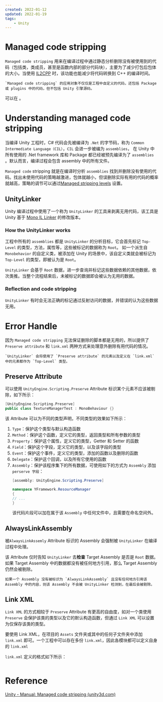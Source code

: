 ```yaml
---
created: 2022-01-12
updated: 2022-01-19
tags:
    - Unity
---
```


# Managed code stripping

`Managed code stripping` 用来在编译过程中通过静态分析删除没有被使用到的代码（包括类，类成员，甚至是函数内部的部分代码块），主要为了减少打包后包体的大小。当使用 [IL2CPP](Unity%20-%20IL2CPP.md) 时，该功能也能减少将代码转换到 C++ 的编译时间。

```ad-tip
`Managed code stripping` 的应用对象不仅仅是工程中自定义的代码，还包括 Package 或 plugins 中的代码，但不包括 Unity 引擎源码。
```

可以在 。

# Understanding managed code stripping

当编译 Unity 工程时，C# 代码会先被编译为 `.Net` 的字节码，称为 `Common Intermediate Language（CIL）`，`CIL` 会进一步被编为 `assemblies`， 在 Unity 中所有使用的 .Net framework 库和 Package 都已经被预先编译为了 `assemblies` 。默认而言，编译过程会包含 assembly 中的所有文件。

`Managed code` stripping 就是在编译时分析 `assemblies` 找到并删除没有使用的代码。找出未使用代码的策略越激进，包体就越小，但误删除实际有用的代码的概率就越高，策略的调节可以通过[Managed stripping levels](../Unity%20-%20PlayerSettings.md#Managed%20stripping%20levels) 设置。

## UnityLinker

Unity 编译过程中使用了一个称为 `UnityLinker` 的工具来剥离无用代码，该工具是 Unity 基于 [Mono IL Linker](https://github.com/mono/linker) 的修改版本。

### How the UnityLinker works

工程中所有的 `assemblies` 都是 `UnityLinker`   的分析目标，它会首先标记 `Top-Level` 的类型，方法，属性等，这些被标记的数据称为 `Root`。  如一个派生自 `Monobehavior` 的自定义类，被添加在 Unity 的场景中，该自定义类就会被标记为 `Top-Level` 的类型，即被认为是 `Root`。

`UnityLinker` 会基于 `Root` 数据，进一步查询并标记这些数据依赖的其他数据，依次类推。当整个流程结束后，未被标记的数据即会被认为无用的数据。

### Reflection and code stripping

`UnityLinker` 有时会无法正确的标记通过反射访问的数据，并错误的认为这些数据无用。

# Error Handle

因为 `Managed code stripping` 无法保证删除的脚本都是无用的，所以提供了 `Preserve attribute` 和 `link.xml` 两种方式来处理意外删除有用代码的情况。

```ad-note
`UnityLinker` 会将使用了 `Preserve attribute` 的元素以及定义在 `link.xml` 中的元素都作为 `Top-Level` 类型。
```

## Preserve Attribute

可以使用 `UnityEngine.Scripting.Preserve` Attribute 标识某个元素不应该被剔除，如下所示：
```cpp
[UnityEngine.Scripting.Preserve]
public class TextureManagerTest : MonoBehaviour {}
```

该 Attribute 可以为不同的类型声明，不同类型的效果如下所示：
1. `Type`：保护这个类型与默认构造函数
2. `Method`：保护这个函数，定义它的类型，返回类型和所有参数的类型
3. `Property`：保护这个属性，定义它的类型，Getter 和 Setter 的函数
4. `Field`：保护这个字段，定义它的类型，以及该字段的类型
5. `Event`：保护这个事件，定义它的类型，添加的函数以及删除的函数
6. `Delegate`：保护这个回调，以及所有它使用的函数
7. `Assembly`：保护该程序集下的所有数据，可使用如下的方式为 `Assembly` 添加 `perserve 字段`：
    ```csharp
    [assembly: UnityEngine.Scripting.Preserve]

    namespace YFramework.ResourceManager
    {
    // ...
    }
    ```
    该代码片段可以加在属于该 `Assembly` 中任何文件中，且需要在命名空间外。


## AlwaysLinkAssembly

被`AlwaysLinkAssemly` Attribute 标识的 Assembly 会强制被 `UnityLinker` 在编译过程中处理。

该 Attribute 仅时告知 `UnityLinker` 去**检查** Target Assembly 是否是 `Root` 数据。如果 Target Assembly 中的数据都没有被任何地方引用，那么 Target Assembly 仍然会被剔除。

```ad-note
如果一个 Assembly 没有被标识为 `AlwaysLinkAssembly` 且没有任何地方引用该 Assembly 中的内容，则该 Assembly 不会被 UnityLinker 检测到，在最后会被剔除。
```

## Link XML

`Link XML` 的方式相较于 `Preserve` Attribute 有更高的自由度，如对一个类使用 `Preserve` 会保护该类的类型以及它的默认构造函数，但通过 `Link XML` 可以设置为仅保存该类的类型。

要使用 Link XML，在项目的 `Assets` 文件夹或其中的任何子文件夹中添加 `link.xml` 即可。一个工程中可以存在多份 `link.xml`，因此各模块都可以定义自身的 `link.xml`

`link.xml` 定义的格式如下所示：
```xml
```

# Reference

[Unity - Manual: Managed code stripping (unity3d.com)](https://docs.unity3d.com/Manual/ManagedCodeStripping.html)